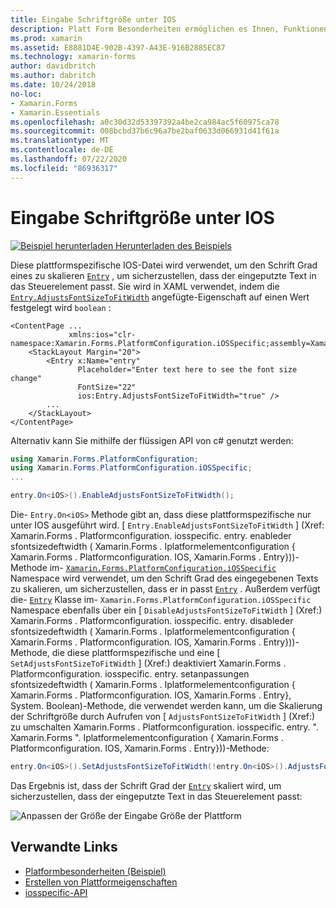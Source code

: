 ```yaml
---
title: Eingabe Schriftgröße unter IOS
description: Platt Form Besonderheiten ermöglichen es Ihnen, Funktionen zu nutzen, die nur auf einer bestimmten Plattform verfügbar sind, ohne dass benutzerdefinierte Renderer oder Effekte implementiert werden. In diesem Artikel wird erläutert, wie Sie die plattformspezifische IOS-Anwendung nutzen, die den Schrift Grad eines Eintrags skaliert.
ms.prod: xamarin
ms.assetid: E8881D4E-902B-4397-A43E-916B2885EC87
ms.technology: xamarin-forms
author: davidbritch
ms.author: dabritch
ms.date: 10/24/2018
no-loc:
- Xamarin.Forms
- Xamarin.Essentials
ms.openlocfilehash: a0c30d32d53397392a4be2ca984ac5f60975ca78
ms.sourcegitcommit: 008bcbd37b6c96a7be2baf0633d066931d41f61a
ms.translationtype: MT
ms.contentlocale: de-DE
ms.lasthandoff: 07/22/2020
ms.locfileid: "86936317"
---
```

# <a name="entry-font-size-on-ios"></a>Eingabe Schriftgröße unter IOS

[![Beispiel herunterladen](~/media/shared/download.png) Herunterladen des Beispiels](https://docs.microsoft.com/samples/xamarin/xamarin-forms-samples/userinterface-platformspecifics)

Diese plattformspezifische IOS-Datei wird verwendet, um den Schrift Grad eines zu skalieren [`Entry`](xref:Xamarin.Forms.Entry) , um sicherzustellen, dass der eingeputzte Text in das Steuerelement passt. Sie wird in XAML verwendet, indem die [`Entry.AdjustsFontSizeToFitWidth`](xref:Xamarin.Forms.PlatformConfiguration.iOSSpecific.Entry.AdjustsFontSizeToFitWidthProperty) angefügte-Eigenschaft auf einen Wert festgelegt wird `boolean` :

```xaml
<ContentPage ...
             xmlns:ios="clr-namespace:Xamarin.Forms.PlatformConfiguration.iOSSpecific;assembly=Xamarin.Forms.Core"
    <StackLayout Margin="20">
        <Entry x:Name="entry"
               Placeholder="Enter text here to see the font size change"
               FontSize="22"
               ios:Entry.AdjustsFontSizeToFitWidth="true" />
        ...
    </StackLayout>
</ContentPage>
```

Alternativ kann Sie mithilfe der flüssigen API von c# genutzt werden:

```csharp
using Xamarin.Forms.PlatformConfiguration;
using Xamarin.Forms.PlatformConfiguration.iOSSpecific;
...

entry.On<iOS>().EnableAdjustsFontSizeToFitWidth();
```

Die- `Entry.On<iOS>` Methode gibt an, dass diese plattformspezifische nur unter IOS ausgeführt wird. [ `Entry.EnableAdjustsFontSizeToFitWidth` ] (Xref: Xamarin.Forms . Platformconfiguration. iosspecific. entry. enableder sfontsizedeftwidth ( Xamarin.Forms . Iplatformelementconfiguration { Xamarin.Forms . Platformconfiguration. IOS, Xamarin.Forms . Entry}))-Methode im- [`Xamarin.Forms.PlatformConfiguration.iOSSpecific`](xref:Xamarin.Forms.PlatformConfiguration.iOSSpecific) Namespace wird verwendet, um den Schrift Grad des eingegebenen Texts zu skalieren, um sicherzustellen, dass er in passt [`Entry`](xref:Xamarin.Forms.Entry) . Außerdem verfügt die- [`Entry`](xref:Xamarin.Forms.PlatformConfiguration.iOSSpecific.Entry) Klasse im- `Xamarin.Forms.PlatformConfiguration.iOSSpecific` Namespace ebenfalls über ein [ `DisableAdjustsFontSizeToFitWidth` ] (Xref:) Xamarin.Forms . Platformconfiguration. iosspecific. entry. disableder sfontsizedeftwidth ( Xamarin.Forms . Iplatformelementconfiguration { Xamarin.Forms . Platformconfiguration. IOS, Xamarin.Forms . Entry}))-Methode, die diese plattformspezifische und eine [ `SetAdjustsFontSizeToFitWidth` ] (Xref:) deaktiviert Xamarin.Forms . Platformconfiguration. iosspecific. entry. setanpassungen sfontsizedeftwidth ( Xamarin.Forms . Iplatformelementconfiguration { Xamarin.Forms . Platformconfiguration. IOS, Xamarin.Forms . Entry}, System. Boolean)-Methode, die verwendet werden kann, um die Skalierung der Schriftgröße durch Aufrufen von [ `AdjustsFontSizeToFitWidth` ] (Xref:) zu umschalten Xamarin.Forms . Platformconfiguration. iosspecific. entry. ". Xamarin.Forms ". Iplatformelementconfiguration { Xamarin.Forms . Platformconfiguration. IOS, Xamarin.Forms . Entry}))-Methode:

```csharp
entry.On<iOS>().SetAdjustsFontSizeToFitWidth(!entry.On<iOS>().AdjustsFontSizeToFitWidth());
```

Das Ergebnis ist, dass der Schrift Grad der [`Entry`](xref:Xamarin.Forms.Entry) skaliert wird, um sicherzustellen, dass der eingeputzte Text in das Steuerelement passt:

![Anpassen der Größe der Eingabe Größe der Plattform](entry-font-size-images/entry-font-size.png)

## <a name="related-links"></a>Verwandte Links

- [Platformbesonderheiten (Beispiel)](https://docs.microsoft.com/samples/xamarin/xamarin-forms-samples/userinterface-platformspecifics)
- [Erstellen von Plattformeigenschaften](~/xamarin-forms/platform/platform-specifics/index.md#creating-platform-specifics)
- [iosspecific-API](xref:Xamarin.Forms.PlatformConfiguration.iOSSpecific)
